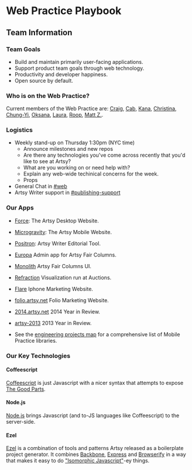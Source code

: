 # Web Practice Playbook

## Team Information

### Team Goals

* Build and maintain primarily user-facing applications.
* Support product team goals through web technology.
* Productivity and developer happiness.
* Open source by default.

### Who is on the Web Practice?

Current members of the Web Practice are: [Craig](https://github.com/craigspaeth), [Cab](https://github.com/broskoski), [Kana](https://github.com/kanaabe), [Christina](https://github.com/xtina-starr), [Chung-Yi](https://github.com/starsirius), [Oksana](https://github.com/oxaudo), [Laura](https://github.com/1aurabrown), [Roop](https://github.com/anandaroop), [Matt Z.](https://github.com/mzikherman).

### Logistics

* Weekly stand-up on Thursday 1:30pm (NYC time)
  * Announce milestones and new repos
  * Are there any technologies you've come across recently that you'd like to see at Artsy?
  * What are you working on or need help with?
  * Explain any web-wide techinical concerns for the week.
  * Props
* General Chat in [#web](https://artsy.slack.com/messages/web/)
* Artsy Writer support in [#publishing-support](https://artsy.slack.com/messages/publishing-support/)

### Our Apps

* [Force](https://github.com/artsy/force): The Artsy Desktop Website.
* [Microgravity](https://github.com/artsy/microgravity): The Artsy Mobile Website.
* [Positron](https://github.com/artsy/positron): Artsy Writer Editorial Tool.
* [Europa](https://github.com/artsy/europa) Admin app for Artsy Fair Columns.
* [Monolith](https://github.com/artsy/monolith) Artsy Fair Columns UI.
* [Refraction](https://github.com/artsy/refraction) Visualization run at Auctions.
* [Flare](https://github.com/artsy/flare) Iphone Marketing Website.
* [folio.artsy.net](https://github.com/artsy/folio.artsy.net) Folio Marketing Website.
* [2014.artsy.net](https://github.com/artsy/2014.artsy.net) 2014 Year in Review.
* [artsy-2013](https://github.com/artsy/artsy-2013) 2013 Year in Review.

* See the [engineering projects map](https://trello.com/b/VLlTIM7l/artsy-engineering-projects-map) for a comprehensive list of Mobile Practice libraries.

### Our Key Technologies

#### Coffeescript

[Coffeescript](http://coffeescript.org/) is just Javascript with a nicer syntax that attempts to expose [The Good Parts](http://www.amazon.com/JavaScript-Good-Parts-Douglas-Crockford/dp/0596517742).

#### Node.js

[Node.js](https://nodejs.org/) brings Javascript (and to-JS languages like Coffeescript) to the server-side.

#### Ezel

[Ezel](https://github.com/artsy/ezel) is a combination of tools and patterns Artsy released as a boilerplate project generator. It combines [Backbone](http://backbonejs.org/), [Express](http://expressjs.com/) and [Browserify](http://browserify.org/) in a way that makes it easy to do ["Isomorphic Javascript"](http://nerds.airbnb.com/isomorphic-javascript-future-web-apps/)-ey things.
